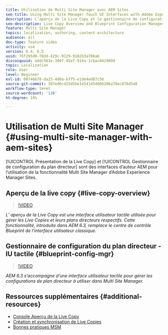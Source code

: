 ```yaml
---
title: Utilisation de Multi Site Manager avec AEM Sites
seo-title: Using Multi Site Manager Touch UI Interfaces with Adobe Experience Manager
description: L’aperçu de la Live Copy et le gestionnaire de configuration du plan directeur sont des interfaces tactiles activées pour l’utilisation avec Multi Site Manager.
seo-description: Live Copy Overview and Blueprint Configuration Manager are Touch UI Enabled interfaces for working with Multi Site Manager with Adobe Experience Manager.
feature: Multi Site Manager
topics: localization, authoring, content-architecture
audience: all
doc-type: feature video
activity: use
version: 6.4, 6.5
uuid: 76f295d0-78dd-429c-9129-9182b3a706a6
discoiquuid: a0dc581e-300f-45ef-916a-1cbac0429899
topic: Localization
role: User
level: Beginner
exl-id: 00746678-da23-4d0a-b775-e1de4ed87c56
source-git-commit: 307ed6cd25d5be1e54145406b206a78ec878d548
workflow-type: tm+mt
source-wordcount: '138'
ht-degree: 14%

---
```


# Utilisation de Multi Site Manager {#using-multi-site-manager-with-aem-sites}

[!UICONTROL Présentation de la Live Copy] et [!UICONTROL Gestionnaire de configuration du plan directeur] sont des interfaces d’auteur AEM pour l’utilisation de la fonctionnalité Multi Site Manager d’Adobe Experience Manager Sites.

## Aperçu de la live copy {#live-copy-overview}

>[!VIDEO](https://video.tv.adobe.com/v/17054/?quality=9&learn=on)

*L’ aperçu de la Live Copy est une interface utilisateur tactile utilisée pour gérer les Live Copies et leurs plans directeurs respectifs. Cette fonctionnalité, introduite dans AEM 6.3, remplace le centre de contrôle Blueprint de l’interface utilisateur classique.*

## Gestionnaire de configuration du plan directeur - IU tactile {#blueprint-config-mgr}

>[!VIDEO](https://video.tv.adobe.com/v/17056/?quality=9&learn=on)

*AEM 6.3 s’accompagne d’une interface utilisateur tactile pour gérer les configurations de plan directeur à utiliser dans Multi Site Manager.*

## Ressources supplémentaires {#additional-resources}

* [Console Aperçu de la Live Copy](https://helpx.adobe.com/experience-manager/6-5/sites/administering/using/msm-livecopy-overview.html)
* [Création et synchronisation de Live Copies](https://helpx.adobe.com/experience-manager/6-5/sites/administering/using/msm-livecopy.html)
* [Bonnes pratiques MSM](https://helpx.adobe.com/experience-manager/6-5/sites/administering/using/msm-best-practices.html)
